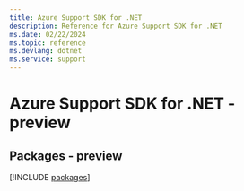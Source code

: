 ```yaml
---
title: Azure Support SDK for .NET
description: Reference for Azure Support SDK for .NET
ms.date: 02/22/2024
ms.topic: reference
ms.devlang: dotnet
ms.service: support
---
```

# Azure Support SDK for .NET - preview
## Packages - preview
[!INCLUDE [packages](support-index.md)]